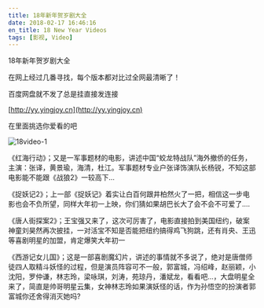 ```yaml
---
title: 18年新年贺岁剧大全
date: 2018-02-17 16:46:16
en_title: 18 New Year Videos
tags: [影视, Video]
---
```


18年新年贺岁剧大全

在网上经过几番寻找，每个版本都对比过全网最清晰了！

百度网盘就不发了总是挂直接发连接

[http://yy.yingjoy.cn](http://yy.yingjoy.cn)

在里面挑选你爱看的吧

![18video-1](https://img.yingjoy.cn/image/2018/02/18video-1.png)

《红海行动》；又是一军事题材的电影，讲述中国“蛟龙特战队”海外撤侨的任务，主演：张译，黄景瑜，海清，杜江。军事题材专业户张译饰演队长杨锐，不知这部电影能不能跟《战狼2》一较高下...

《捉妖记2》；上一部《捉妖记》着实让白百何跟井柏然火了一把，相信这一步电影也会不负所望，同样大年初一上映，你们猜如果胡巴长大了会不会不可爱了....

《唐人街探案2》；王宝强又来了，这次可厉害了，电影直接拍到美国纽约，破案神童刘昊然再次披挂，一对活宝不知是否能把纽约搞得鸡飞狗跳，还有肖央、王迅等喜剧明星的加盟，肯定爆笑大年初一

《西游记女儿国》；这是一部喜剧魔幻片，讲述的事情就不多说了，绝对是唐僧师徒四人取精斗妖怪的过程，但是演员阵容可不一般，郭富城，冯绍峰，赵丽颖，小沈阳，罗仲谦，林志玲，梁咏琪，刘涛，苑琼丹，潘斌龙，看看吧...，大盘明星全来了，简直是帅哥明星云集，女神林志玲如果演妖怪的话，作为孙悟空的扮演者郭富城你还舍得消灭她吗?